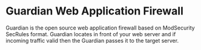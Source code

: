 # Guardian Web Application Firewall
Guardian is the open source web application firewall based on ModSecurity SecRules format. Guardian locates in front of your web server and if incoming traffic valid then the Guardian passes it to the target server.

